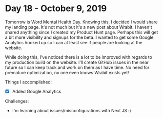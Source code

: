 # Day 18 - October 9, 2019

Tomorrow is [Word Mental Health Day](https://www.who.int/mental_health/world-mental-health-day). Knowing this, I decided I would share my landing page. It's not much but it's a new post about Wrabit. I haven't shared anything since I created my Product Hunt page. Perhaps this will get a bit more visibility and signups for the beta. I wanted to get some Google Analytics hooked up so I can at least see if people are looking at the website.

While doing this, I've noticed there is a lot to be improved with regards to my production build on the website. I'll create GitHub issues in the near future so I can keep track and work on them as I have time. No need for premature optimization, no one even knows Wrabit exists yet!

Things I accomplished:

- [x] Added Google Analytics

Challenges:

- I'm learning about issues/misconfigurations with Next JS :)
